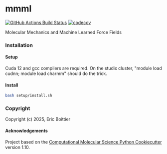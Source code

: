 mmml
==============================
[//]: # (Badges)
[![GitHub Actions Build Status](https://github.com/REPLACE_WITH_OWNER_ACCOUNT/mmml/workflows/CI/badge.svg)](https://github.com/REPLACE_WITH_OWNER_ACCOUNT/mmml/actions?query=workflow%3ACI)
[![codecov](https://codecov.io/gh/REPLACE_WITH_OWNER_ACCOUNT/mmml/branch/main/graph/badge.svg)](https://codecov.io/gh/REPLACE_WITH_OWNER_ACCOUNT/mmml/branch/main)


Molecular Mechanics and Machine Learned Force Fields


### Installation

#### Setup
Cuda 12 and gcc compilers are required. On the studix cluster, "module load cudnn; module load charmm" should do the trick.

#### Install

```bash
bash setup/install.sh
```

### Copyright

Copyright (c) 2025, Eric Boittier


#### Acknowledgements
 
Project based on the 
[Computational Molecular Science Python Cookiecutter](https://github.com/molssi/cookiecutter-cms) version 1.10.
